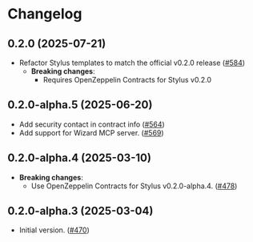 # Changelog


## 0.2.0 (2025-07-21)

- Refactor Stylus templates to match the official v0.2.0 release ([#584](https://github.com/OpenZeppelin/contracts-wizard/pull/584))
  - **Breaking changes**:
    - Requires OpenZeppelin Contracts for Stylus v0.2.0

## 0.2.0-alpha.5 (2025-06-20)

- Add security contact in contract info ([#564](https://github.com/OpenZeppelin/contracts-wizard/pull/564))
- Add support for Wizard MCP server. ([#569](https://github.com/OpenZeppelin/contracts-wizard/pull/569))

## 0.2.0-alpha.4 (2025-03-10)

- **Breaking changes**:
  - Use OpenZeppelin Contracts for Stylus v0.2.0-alpha.4. ([#478](https://github.com/OpenZeppelin/contracts-wizard/pull/478))

## 0.2.0-alpha.3 (2025-03-04)

- Initial version. ([#470](https://github.com/OpenZeppelin/contracts-wizard/pull/470))
